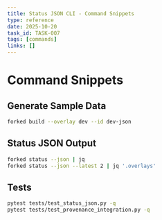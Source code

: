 ```yaml
---
title: Status JSON CLI - Command Snippets
type: reference
date: 2025-10-20
task_id: TASK-007
tags: [commands]
links: []
---
```


# Command Snippets

## Generate Sample Data
```bash
forked build --overlay dev --id dev-json
```

## Status JSON Output
```bash
forked status --json | jq
forked status --json --latest 2 | jq '.overlays'
```

## Tests
```bash
pytest tests/test_status_json.py -q
pytest tests/test_provenance_integration.py -q
```
